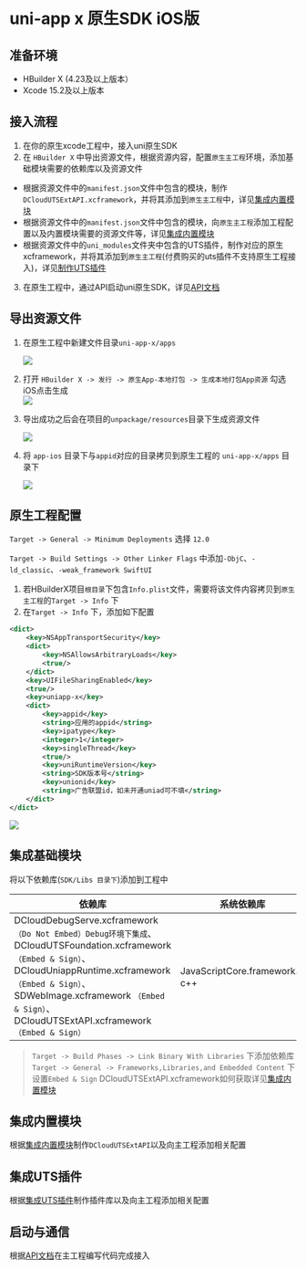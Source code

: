 # uni-app x 原生SDK iOS版

## 准备环境
* HBuilder X (4.23及以上版本）
* Xcode 15.2及以上版本

## 接入流程
1. 在你的原生xcode工程中，接入uni原生SDK
2. 在 `HBuilder X` 中导出资源文件，根据资源内容，配置`原生主工程`环境，添加基础模块需要的依赖库以及资源文件
* 根据资源文件中的`manifest.json`文件中包含的模块，制作`DCloudUTSExtAPI.xcframework`，并将其添加到`原生主工程`中，详见[集成内置模块](../modules/ios/modules.md)
* 根据资源文件中的`manifest.json`文件中包含的模块，向`原生主工程`添加工程配置以及内置模块需要的资源文件等，详见[集成内置模块](../modules/ios/modules.md)
* 根据资源文件中的`uni_modules`文件夹中包含的UTS插件，制作对应的原生xcframework，并将其添加到`原生主工程`(付费购买的uts插件不支持原生工程接入)，详见[制作UTS插件](iosuts.md)
3. 在原生工程中，通过API启动uni原生SDK，详见[API文档](iosapi.md)

## 导出资源文件
1. 在原生工程中新建文件目录`uni-app-x/apps`   

    ![](https://web-ext-storage.dcloud.net.cn/native/doc/iOS/create_resources_document.png)

2. 打开 `HBuilder X -> 发行 -> 原生App-本地打包 -> 生成本地打包App资源` 勾选iOS点击生成  
    ![](https://web-ext-storage.dcloud.net.cn/native/doc/iOS/export.png)


3. 导出成功之后会在项目的`unpackage/resources`目录下生成资源文件   

    ![](https://web-ext-storage.dcloud.net.cn/native/doc/iOS/resources.png)

4. 将 `app-ios` 目录下与`appid`对应的目录拷贝到原生工程的 `uni-app-x/apps` 目录下    

    ![](https://web-ext-storage.dcloud.net.cn/native/doc/iOS/copy_resources.png)



## 原生工程配置

`Target -> General -> Minimum Deployments` 选择 `12.0`   

`Target -> Build Settings -> Other Linker Flags` 中添加`-ObjC`、`-ld_classic`、`-weak_framework SwiftUI`

1. 若HBuilderX项目`根目录`下包含`Info.plist`文件，需要将该文件内容拷贝到`原生主工程`的`Target -> Info` 下
2. 在`Target -> Info` 下，添加如下配置
```xml
<dict>
	<key>NSAppTransportSecurity</key>
	<dict>
		<key>NSAllowsArbitraryLoads</key>
		<true/>
	</dict>
	<key>UIFileSharingEnabled</key>
	<true/>
	<key>uniapp-x</key>
	<dict>
		<key>appid</key>
		<string>应用的appid</string>
		<key>ipatype</key>
		<integer>1</integer>
		<key>singleThread</key>
		<true/>
		<key>uniRuntimeVersion</key>
		<string>SDK版本号</string>
		<key>unionid</key>
		<string>广告联盟id，如未开通uniad可不填</string>
	</dict>
</dict>
```
![](https://web-ext-storage.dcloud.net.cn/native/doc/iOS/uniappx_app_info.png)



## 集成基础模块
将以下依赖库(`SDK/Libs 目录下`)添加到工程中

| 依赖库 | 系统依赖库 |
| ---   | ---|
| DCloudDebugServe.xcframework `（Do Not Embed）Debug环境下集成`、DCloudUTSFoundation.xcframework `（Embed & Sign）`、DCloudUniappRuntime.xcframework `（Embed & Sign）`、SDWebImage.xcframework `（Embed & Sign）`、DCloudUTSExtAPI.xcframework `（Embed & Sign）`   |   JavaScriptCore.framework、c++ |

> `Target -> Build Phases -> Link Binary With Libraries` 下添加依赖库
> `Target -> General -> Frameworks,Libraries,and Embedded Content` 下设置`Embed & Sign`
> DCloudUTSExtAPI.xcframework如何获取详见[集成内置模块](../modules/ios/modules.md)

## 集成内置模块
根据[集成内置模块](../modules/ios/modules.md)制作`DCloudUTSExtAPI`以及向主工程添加相关配置

## 集成UTS插件
根据[集成UTS插件](iosuts.md)制作插件库以及向主工程添加相关配置

## 启动与通信
根据[API文档](iosapi.md)在主工程编写代码完成接入